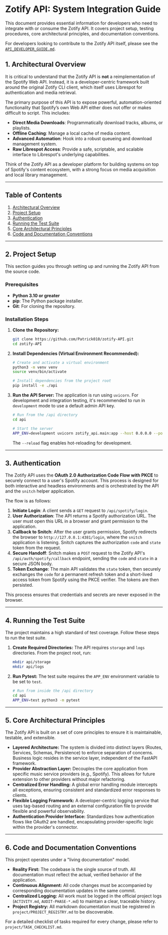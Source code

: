 # Zotify API: System Integration Guide

This document provides essential information for developers who need to integrate with or consume the Zotify API. It covers project setup, testing procedures, core architectural principles, and documentation conventions.

For developers looking to contribute to the Zotify API itself, please see the [`API_DEVELOPER_GUIDE.md`](./API_DEVELOPER_GUIDE.md).

## 1. Architectural Overview

It is critical to understand that the Zotify API is **not** a reimplementation of the Spotify Web API. Instead, it is a developer-centric framework built around the original Zotify CLI client, which itself uses Librespot for authentication and media retrieval.

The primary purpose of this API is to expose powerful, automation-oriented functionality that Spotify’s own Web API either does not offer or makes difficult to script. This includes:

*   **Direct Media Downloads**: Programmatically download tracks, albums, or playlists.
*   **Offline Caching**: Manage a local cache of media content.
*   **Advanced Automation**: Hook into a robust queueing and download management system.
*   **Raw Librespot Access**: Provide a safe, scriptable, and scalable interface to Librespot's underlying capabilities.

Think of the Zotify API as a developer platform for building systems on top of Spotify's content ecosystem, with a strong focus on media acquisition and local library management.

---

## Table of Contents
1.  [Architectural Overview](#1-architectural-overview)
2.  [Project Setup](#2-project-setup)
3.  [Authentication](#3-authentication)
4.  [Running the Test Suite](#4-running-the-test-suite)
5.  [Core Architectural Principles](#5-core-architectural-principles)
6.  [Code and Documentation Conventions](#6-code-and-documentation-conventions)

---

## 2. Project Setup

This section guides you through setting up and running the Zotify API from the source code.

### Prerequisites

-   **Python 3.10 or greater**
-   **pip**: The Python package installer.
-   **Git**: For cloning the repository.

### Installation Steps

1.  **Clone the Repository:**
    ```bash
    git clone https://github.com/Patrick010/zotify-API.git
    cd zotify-API
    ```

2.  **Install Dependencies (Virtual Environment Recommended):**
    ```bash
    # Create and activate a virtual environment
    python3 -m venv venv
    source venv/bin/activate

    # Install dependencies from the project root
    pip install -e ./api
    ```

3.  **Run the API Server:**
    The application is run using `uvicorn`. For development and integration testing, it's recommended to run in `development` mode to use a default admin API key.
    ```bash
    # Run from the /api directory
    cd api

    # Start the server
    APP_ENV=development uvicorn zotify_api.main:app --host 0.0.0.0 --port 8000 --reload
    ```
    The `--reload` flag enables hot-reloading for development.

---

## 3. Authentication

The Zotify API uses the **OAuth 2.0 Authorization Code Flow with PKCE** to securely connect to a user's Spotify account. This process is designed for both interactive and headless environments and is orchestrated by the API and the `snitch` helper application.

The flow is as follows:
1.  **Initiate Login**: A client sends a `GET` request to `/api/spotify/login`.
2.  **User Authorization**: The API returns a Spotify authorization URL. The user must open this URL in a browser and grant permission to the application.
3.  **Callback to Snitch**: After the user grants permission, Spotify redirects the browser to `http://127.0.0.1:4381/login`, where the `snitch` application is listening. Snitch captures the authorization `code` and `state` token from the request.
4.  **Secure Handoff**: Snitch makes a `POST` request to the Zotify API's `/api/auth/spotify/callback` endpoint, sending the `code` and `state` in a secure JSON body.
5.  **Token Exchange**: The main API validates the `state` token, then securely exchanges the `code` for a permanent refresh token and a short-lived access token from Spotify using the PKCE verifier. The tokens are then persisted.

This process ensures that credentials and secrets are never exposed in the browser.

---

## 4. Running the Test Suite

The project maintains a high standard of test coverage. Follow these steps to run the test suite.

1.  **Create Required Directories:**
    The API requires `storage` and `logs` directories. From the project root, run:
    ```bash
    mkdir api/storage
    mkdir api/logs
    ```

2.  **Run Pytest:**
    The test suite requires the `APP_ENV` environment variable to be set to `test`.
    ```bash
    # Run from inside the /api directory
    cd api
    APP_ENV=test python3 -m pytest
    ```

---

## 5. Core Architectural Principles

The Zotify API is built on a set of core principles to ensure it is maintainable, testable, and extensible.

-   **Layered Architecture:** The system is divided into distinct layers (Routes, Services, Schemas, Persistence) to enforce separation of concerns. Business logic resides in the service layer, independent of the FastAPI framework.
-   **Provider Abstraction Layer:** Decouples the core application from specific music service providers (e.g., Spotify). This allows for future extension to other providers without major refactoring.
-   **Centralized Error Handling:** A global error handling module intercepts all exceptions, ensuring consistent and standardized error responses to clients.
-   **Flexible Logging Framework:** A developer-centric logging service that uses tag-based routing and an external configuration file to provide flexible and powerful observability.
-   **Authentication Provider Interface:** Standardizes how authentication flows like OAuth2 are handled, encapsulating provider-specific logic within the provider's connector.

---

## 6. Code and Documentation Conventions

This project operates under a "living documentation" model.

-   **Reality First:** The codebase is the single source of truth. All documentation must reflect the actual, verified behavior of the application.
-   **Continuous Alignment:** All code changes must be accompanied by corresponding documentation updates in the same commit.
-   **Centralized Logging:** All work must be logged in the official project logs (`ACTIVITY.md`, `AUDIT-PHASE-*.md`) to maintain a clear, traceable history.
-   **Project Registry:** All markdown documentation must be registered in `project/PROJECT_REGISTRY.md` to be discoverable.

For a detailed checklist of tasks required for every change, please refer to `project/TASK_CHECKLIST.md`.

